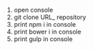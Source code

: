 1. open console
2. git clone URL_ repository
3. print npm i in console
4. print bower i in console
5. print gulp in console
